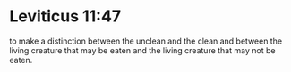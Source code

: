 # Leviticus 11:47

to make a distinction between the unclean and the clean and between the living creature that may be eaten and the living creature that may not be eaten.
